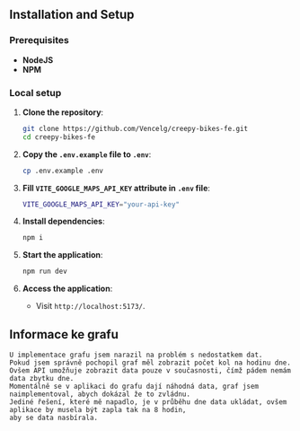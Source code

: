 ## Installation and Setup

### Prerequisites

- **NodeJS**
- **NPM**

### Local setup

1. **Clone the repository**:
    ```bash
    git clone https://github.com/Vencelg/creepy-bikes-fe.git
    cd creepy-bikes-fe
    ```

2. **Copy the `.env.example` file to `.env`**:
    ```bash
    cp .env.example .env
    ```

3. **Fill `VITE_GOOGLE_MAPS_API_KEY` attribute in `.env` file**:
    ```bash
    VITE_GOOGLE_MAPS_API_KEY="your-api-key"
    ```
   
4. **Install dependencies**:
    ```bash
    npm i
    ````

5. **Start the application**:
    ```bash
    npm run dev
    ```

6. **Access the application**:
    - Visit `http://localhost:5173/`.


## Informace ke grafu
    U implementace grafu jsem narazil na problém s nedostatkem dat.
    Pokud jsem správně pochopil graf měl zobrazit počet kol na hodinu dne.
    Ovšem API umožňuje zobrazit data pouze v současnosti, čímž pádem nemám data zbytku dne.
    Momentálně se v aplikaci do grafu dají náhodná data, graf jsem naimplementoval, abych dokázal že to zvládnu.
    Jediné řešení, které mě napadlo, je v průběhu dne data ukládat, ovšem aplikace by musela být zapla tak na 8 hodin,
    aby se data nasbírala.

